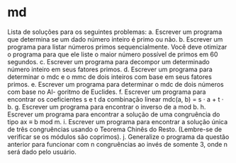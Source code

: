 # md
Lista de soluções para os seguintes problemas:
a. Escrever um programa que determina se um dado número inteiro é primo ou não.
b. Escrever um programa para listar números primos sequencialmente. Você deve
otimizar o programa para que ele liste o maior número possível de primos em 60
segundos.
c. Escrever um programa para decompor um determinado número inteiro em seus
fatores primos.
d. Escrever um programa para determinar o mdc e o mmc de dois inteiros com base
em seus fatores primos.
e. Escrever um programa para determinar o mdc de dois números com base no Al-
goritmo de Euclides.
f. Escrever um programa para encontrar os coeficientes s e t da combinação linear
mdc(a, b) = s · a + t · b.
g. Escrever um programa para encontrar o inverso de a mod b.
h. Escrever um programa para encontrar a solução de uma congruência do tipo ax ≡
b mod m.
i. Escrever um programa para encontrar a solução única de três congruências usando
o Teorema Chinês do Resto. (Lembre-se de verificar se os módulos são coprimos).
j. Generalize o programa da questão anterior para funcionar com n congruências ao
invés de somente 3, onde n será dado pelo usuário.
